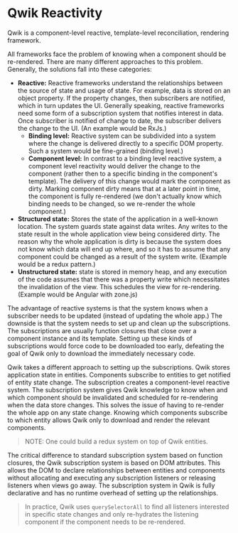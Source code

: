 # Qwik Reactivity

Qwik is a component-level reactive, template-level reconciliation, rendering framework.

All frameworks face the problem of knowing when a component should be re-rendered. There are many different approaches to this problem. Generally, the solutions fall into these categories:

- **Reactive:** Reactive frameworks understand the relationships between the source of state and usage of state. For example, data is stored on an object property. If the property changes, then subscribers are notified, which in turn updates the UI. Generally speaking, reactive frameworks need some form of a subscription system that notifies interest in data. Once subscriber is notified of change to date, the subscriber delivers the change to the UI. (An example would be RxJs.)
  - **Binding level:** Reactive system can be subdivided into a system where the change is delivered directly to a specific DOM property. Such a system would be fine-grained (binding level.)
  - **Component level:** In contrast to a binding level reactive system, a component level reactivity would deliver the change to the component (rather then to a specific binding in the component's template). The delivery of this change would mark the component as dirty. Marking component dirty means that at a later point in time, the component is fully re-rendered (we don't actually know which binding needs to be changed, so we re-render the whole component.)
- **Structured state:** Stores the state of the application in a well-known location. The system guards state against data writes. Any writes to the state result in the whole application view being considered dirty. The reason why the whole application is dirty is because the system does not know which data will end up where, and so it has to assume that any component could be changed as a result of the system write. (Example would be a redux pattern.)
- **Unstructured state:** state is stored in memory heap, and any execution of the code assumes that there was a property write which necessitates the invalidation of the view. This schedules the view for re-rendering. (Example would be Angular with zone.js)

The advantage of reactive systems is that the system knows when a subscriber needs to be updated (instead of updating the whole app.) The downside is that the system needs to set up and clean up the subscriptions. The subscriptions are usually function closures that close over a component instance and its template. Setting up these kinds of subscriptions would force code to be downloaded too early, defeating the goal of Qwik only to download the immediately necessary code.

Qwik takes a different approach to setting up the subscriptions. Qwik stores application state in entities. Components subscribe to entities to get notified of entity state change. The subscription creates a component-level reactive system. The subscription system gives Qwik knowledge to know when and which component should be invalidated and scheduled for re-rendering when the data store changes. This solves the issue of having to re-render the whole app on any state change. Knowing which components subscribe to which entity allows Qwik only to download and render the relevant components.

> NOTE: One could build a redux system on top of Qwik entities.

The critical difference to standard subscription system based on function closures, the Qwik subscription system is based on DOM attributes. This allows the DOM to declare relationships between entities and components without allocating and executing any subscription listeners or releasing listeners when views go away. The subscription system in Qwik is fully declarative and has no runtime overhead of setting up the relationships.

> In practice, Qwik uses `querySelectorAll` to find all listeners interested in specific state changes and only re-hydrates the listening component if the component needs to be re-rendered.
